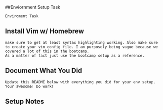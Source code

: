 ##Enviornment Setup Task
```
Enviroment Task
```

## Install Vim w/ Homebrew
```
make sure to get at least syntax highlighting working. Also make sure to create your vim config file. I am purposely being vague because we covered a lot of this in the bootcamp.
As a matter of fact just use the bootcamp setup as a reference.
```

## Document What You Did
```
Update this README below with everything you did for your env setup.
Your awesome! Do work!
```

## Setup Notes

